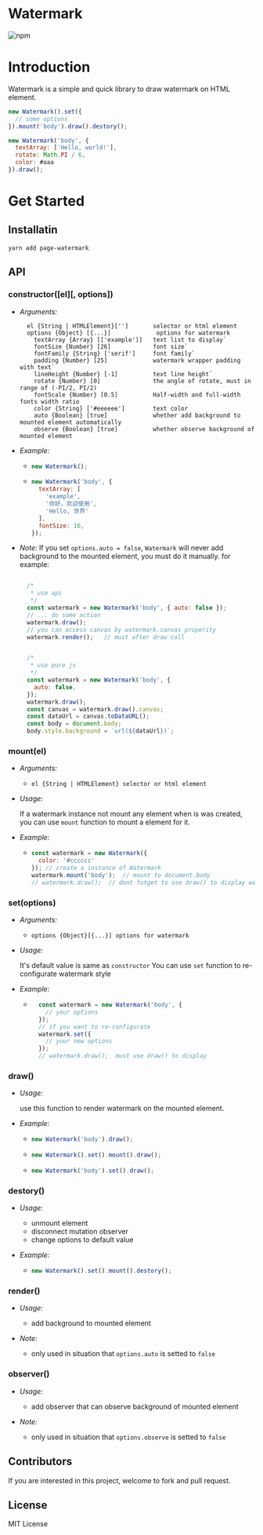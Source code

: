 # Watermark

![npm](https://img.shields.io/npm/v/@tyx1703/watermark)

# Introduction

Watermark is a simple and quick library to draw watermark on HTML element.

```javascript
new Watermark().set({
  // some options
}).mount('body').draw().destory();
```

```javascript
new Watermark('body', {
  textArray: ['Hello, world!'],
  rotate: Math.PI / 6,
  color: #aaa
}).draw();
```

# Get Started

## Installatin

```console
yarn add page-watermark
```

## API

### constructor([el][, options])
- *Arguments:*
    ```
      el {String | HTMLElement}['']       selector or html element
      options {Object} [{...}]             options for watermark
        textArray {Array} [['example']]   text list to display`
        fontSize {Number} [26]            font size`
        fontFamily {String} ['serif']     font family`
        padding {Number} [25]             watermark wrapper padding with text`
        lineHeight {Number} [-1]          text line height`
        rotate {Number} [0]               the angle of rotate, must in range of (-PI/2, PI/2)
        fontScale {Number} [0.5]          Half-width and full-width fonts width ratio
        color {String} ['#eeeeee']        text color
        auto {Boolean} [true]             whether add background to mounted element automatically
        observe {Boolean} [true]          whether observe background of mounted element
    ```
- *Example:*
    - ```javascript
      new Watermark();
      ```
    - ``` javascript
      new Watermark('body', {
        textArray: [
          'example',
          '你好，欢迎使用',
          'Hello, 世界'
        ],
        fontSize: 16,
      });
      ```
- *Note:*
    If you set `options.auto = false`, `Watermark` will never add background to the mounted element, you must do it manually.
    for example: 
    ```javascript

      /*
       * use api
       */
      const watermark = new Watermark('body', { auto: false });
      // ... do some action
      watermark.draw();
      // you can access canvas by watermark.canvas properity
      watermark.render();   // must after draw call
    ```
    ```javascript

      /*
       * use pure js
       */
      const watermark = new Watermark('body', {
        auto: false,
      });
      watermark.draw();
      const canvas = watermark.draw().canvas;
      const dataUrl = canvas.toDataURL();
      const body = document.body;
      body.style.background = `url(${dataUrl})`;
    ```

### mount(el)

- *Arguments:*
    - `el {String | HTMLElement} selector or html element`
- *Usage:*
    
    If a watermark instance not mount any element when is was created, you can use `mount` function to mount a element for it.

- *Example:*
    - ```javascript
      const watermark = new Watermark({
        color: '#cccccc'
      }); // create a instance of Watermark
      watermark.mount('body');  // mount to document.body
      // watermark.draw();  // dont fotget to use draw() to display watermark on mounted element
      ```
### set(options)

- *Arguments:*
    - `options {Object}[{...}] options for watermark`

- *Usage:*

    It's default value is same as `constructor`
    You can use `set` function to re-configurate watermark style

- *Example:*
    - ```javascript
        const watermark = new Watermark('body', {
          // your options
        });
        // if you want to re-configurate
        watermark.set({
          // your new options
        });
        // watermark.draw();  must use draw() to display
      ```

### draw()

- *Usage:*

    use this function to render watermark on the mounted element.

- *Example:*
    - ```javascript
      new Watermark('body').draw();
      ```
    - ```javascript
      new Watermark().set().mount().draw();
      ```
    - ```javascript
      new Watermark('body').set().draw();
      ```
      
### destory()

- *Usage:*

    - unmount element
    - disconnect mutation observer
    - change options to default value

- *Example:*
    - ```javascript
      new Watermark().set().mount().destory();
      ```

### render()
- *Usage:*

    - add background to mounted element

- *Note:*
    
    - only used in situation that `options.auto` is setted to `false`

### observer()
  - *Usage:*

    - add observer that can observe background of mounted element

- *Note:*
    
    - only used in situation that `options.observe` is setted to `false`


## Contributors

If you are interested in this project, welcome to fork and pull request.

## License

MIT License
